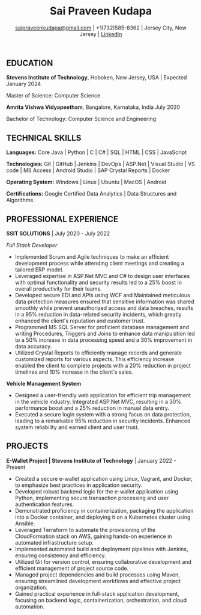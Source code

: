 <html lang="en">
<head>
    <meta charset="UTF-8">
    <meta name="viewport" content="width=device-width, initial-scale=1.0">
    <link rel="stylesheet" href="styles.css">
</head>
<body>
    <header>
        <h1 id="name">Sai Praveen Kudapa</h1>
        <p><a href="mailto:saipraveenkudapa@gmail.com">saipraveenkudapa@gmail.com</a> | +1(732)585-8362 | Jersey City, New Jersey | <a href="https://www.linkedin.com/in/sai-praveen-kudapa-787257186">LinkedIn </a></p>
    </header>
    <section class="education">
        <h2>EDUCATION</h2>
        <p><strong>Stevens Institute of Technology</strong>, Hoboken, New Jersey, USA | Expected January 2024</p>
        <p>Master of Science: Computer Science</p>
        <p><strong>Amrita Vishwa Vidyapeetham</strong>, Bangalore, Karnataka, India July 2020</p>
        <p>Bachelor of Technology: Computer Science and Engineering</p>
    </section>
    <section class="skills">
        <h2>TECHNICAL SKILLS</h2>
        <p><strong>Languages:</strong> Core Java | Python | C | C# | SQL | HTML | CSS | JavaScript</p>
        <p><strong>Technologies:</strong> Git | GitHub | Jenkins | DevOps | ASP.Net | Visual Studio | VS code | MS Access | Android Studio | SAP Crystal Reports | Docker</p>
        <p><strong>Operating System:</strong> Windows | Linux | Ubuntu | MacOS | Android</p>
        <p><strong>Certifications:</strong> Google Certified Data Analytics | Data Structures and Algorithms</p>
    </section>
    <section class="experience">
        <h2>PROFESSIONAL EXPERIENCE</h2>
        <p><strong>SSIT SOLUTIONS</strong> | July 2020 - July 2022 </p>
        <p><em>Full Stack Developer</em></p>
        <ul>
            <li> Implemented Scrum and Agile techniques to make an efficient development process while attending client meetings and creating a tailored ERP model.</li>
            <li> Leveraged expertise in ASP.Net MVC and C# to design user interfaces with optimal functionality and security results led to a 25% boost in overall productivity for their teams.</li>
            <li> Developed secure EDI and APIs using WCF and Maintained meticulous data protection measures ensured that sensitive information was shared smoothly while prevent unauthorized access and data breaches, results in a 95% reduction in data-related security incidents, which greatly enhanced the client's reputation and customer trust. </li>
            <li> Programmed MS SQL Server for proficient database management and writing Procedures, Triggers and Joins to enhance data manipulation led to a 50% increase in data processing speed and a 30% improvement in data accuracy.</li>
            <li> Utilized Crystal Reports to efficiently manage records and generate customized reports for various aspects. This efficiency increase enabled the client to complete projects with a 20% reduction in project timelines and 10% increase in the client's sales.</li>
        </ul>
        <p><strong>Vehicle Management System</strong></p>
        <ul>
            <li> Designed a user-friendly web application for efficient trip management in the vehicle industry. Integrated ASP.Net MVC, resulting in a 30% performance boost and a 25% reduction in manual data entry.</li>
            <li> Executed a secure login system with a strong focus on data protection, leading to a remarkable 95% reduction in security incidents. Enhanced system reliability and earned client and user trust.</li>
        </ul>
    </section>
    <section class="projects">
        <h2>PROJECTS</h2>
        <p><strong>E-Wallet Project | Stevens Institute of Technology</strong> | January 2022 - Present </p>
        <ul>
            <li> Created a secure e-wallet application using Linux, Vagrant, and Docker, to emphasize best practices in application security.</li>
            <li> Developed robust backend logic for the e-wallet application using Python, implementing secure transaction processing and user authentication features.</li>
            <li> Demonstrated proficiency in containerization, packaging the application into a Docker container, and deploying it on a Kubernetes cluster using Ansible.</li>
            <li> Leveraged Terraform to automate the provisioning of the CloudFormation stack on AWS, gaining hands-on experience in automated infrastructure setup.</li>
            <li> Implemented automated build and deployment pipelines with Jenkins, ensuring consistency and efficiency.</li>
            <li> Utilized Git for version control, ensuring collaborative development and efficient management of project source code.</li>
            <li> Managed project dependencies and build processes using Maven, ensuring streamlined development workflows and effective project organization.</li>
            <li> Gained practical experience in full-stack application development, focusing on backend logic, containerization, orchestration, and cloud automation.</li>
        </ul>
    </section>
    
</body>
</html>
